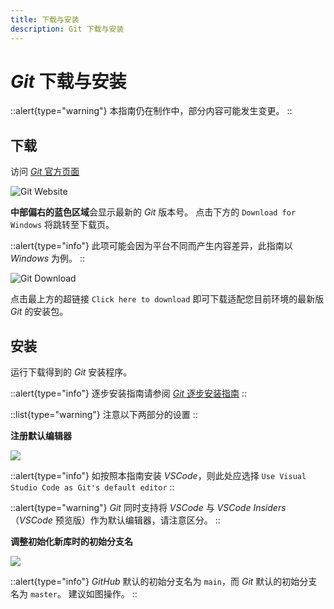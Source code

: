 ```yaml
---
title: 下载与安装
description: Git 下载与安装
---
```


# *Git* 下载与安装

::alert{type="warning"}
本指南仍在制作中，部分内容可能发生变更。
::

## 下载

访问 [*Git* 官方页面][Git]

![Git Website](/img/4/1/web.png)

**中部偏右的蓝色区域**会显示最新的 *Git* 版本号。
点击下方的 `Download for Windows` 将跳转至下载页。

::alert{type="info"}
此项可能会因为平台不同而产生内容差异，此指南以 *Windows* 为例。
::

![Git Download](/img/4/1/web-dl.png)

点击最上方的超链接 `Click here to download` 即可下载适配您目前环境的最新版 *Git* 的安装包。


## 安装

运行下载得到的 *Git* 安装程序。

::alert{type="info"}
逐步安装指南请参阅 [*Git* 逐步安装指南](./VSCode-Install-Step-by-Step.md)
::

::list{type="warning"}
注意以下两部分的设置
::

**注册默认编辑器**

![](/img/4/99/3.png)

::alert{type="info"}
如按照本指南安装 *VSCode*，则此处应选择 `Use Visual Studio Code as Git's default editor`
::

::alert{type="warning"}
*Git* 同时支持将 *VSCode* 与 *VSCode Insiders* （*VSCode* 预览版）作为默认编辑器，请注意区分。
::


**调整初始化新库时的初始分支名**

![](/img/4/99/4.png)


::alert{type="info"}
*GitHub* 默认的初始分支名为 `main`，而 *Git* 默认的初始分支名为 `master`。
建议如图操作。
::

[Git]: https://git-scm.com/